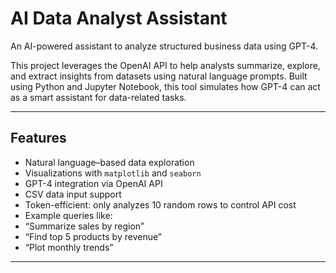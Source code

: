 #  AI Data Analyst Assistant

An AI-powered assistant to analyze structured business data using GPT-4.

This project leverages the OpenAI API to help analysts summarize, explore, and extract insights from datasets using natural language prompts. Built using Python and Jupyter Notebook, this tool simulates how GPT-4 can act as a smart assistant for data-related tasks.

---

##  Features

-  Natural language–based data exploration  
-  Visualizations with `matplotlib` and `seaborn`  
-  GPT-4 integration via OpenAI API  
-  CSV data input support
-  Token-efficient: only analyzes 10 random rows to control API cost 
-  Example queries like:  
  - “Summarize sales by region”  
  - “Find top 5 products by revenue”  
  - “Plot monthly trends”  

---
